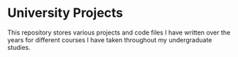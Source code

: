 # University Projects

This repository stores various projects and code files I have written over the years for different courses I have taken throughout my undergraduate studies.